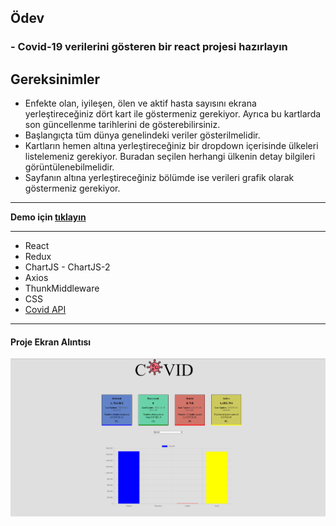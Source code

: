 ## Ödev
### - Covid-19 verilerini gösteren bir react projesi hazırlayın

## Gereksinimler

- Enfekte olan, iyileşen, ölen ve aktif hasta sayısını ekrana yerleştireceğiniz dört kart ile göstermeniz gerekiyor. Ayrıca bu kartlarda son güncellenme tarihlerini de gösterebilirsiniz.
- Başlangıçta tüm dünya genelindeki veriler gösterilmelidir.
- Kartların hemen altına yerleştireceğiniz bir dropdown içerisinde ülkeleri listelemeniz gerekiyor. Buradan seçilen herhangi ülkenin detay bilgileri görüntülenebilmelidir.
- Sayfanın altına yerleştireceğiniz bölümde ise verileri grafik olarak göstermeniz gerekiyor.
------------
**Demo için [tıklayın](https://peaceful-gelato-e97c91.netlify.app/)**

------------
- React 
- Redux
- ChartJS - ChartJS-2
- Axios
- ThunkMiddleware
- CSS
- [Covid API](https://covid-api.com/api/)

------------

#### Proje Ekran Alıntısı
![proje-ss](./src/assets/covid-19-tracker.png)
